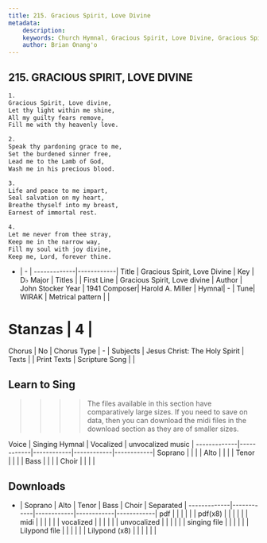 ```yaml
---
title: 215. Gracious Spirit, Love Divine
metadata:
    description: 
    keywords: Church Hymnal, Gracious Spirit, Love Divine, Gracious Spirit, Love divine, 
    author: Brian Onang'o
---
```



## 215. GRACIOUS SPIRIT, LOVE DIVINE

```txt
1.
Gracious Spirit, Love divine, 
Let thy light within me shine, 
All my guilty fears remove, 
Fill me with thy heavenly love. 

2.
Speak thy pardoning grace to me, 
Set the burdened sinner free, 
Lead me to the Lamb of God, 
Wash me in his precious blood. 

3.
Life and peace to me impart, 
Seal salvation on my heart, 
Breathe thyself into my breast, 
Earnest of immortal rest. 

4.
Let me never from thee stray, 
Keep me in the narrow way, 
Fill my soul with joy divine, 
Keep me, Lord, forever thine.

```

- |   -  |
-------------|------------|
Title | Gracious Spirit, Love Divine |
Key | D♭ Major |
Titles |  |
First Line | Gracious Spirit, Love divine |
Author | John Stocker
Year | 1941
Composer| Harold A. Miller |
Hymnal|  - |
Tune| WIRAK |
Metrical pattern | |
# Stanzas | 4 |
Chorus | No |
Chorus Type | - |
Subjects | Jesus Christ: The Holy Spirit |
Texts |  |
Print Texts | 
Scripture Song |  |
  
## Learn to Sing

>>>> The files available in this section have comparatively large sizes. If you need to save on data, then you can download the midi files in the download section as they are of smaller sizes.

Voice |  Singing Hymnal | Vocalized | unvocalized music |
-------------|------------|------------|------------|------------|
Soprano | | | |
Alto | | | |
Tenor | | | |
Bass | | | |
Choir | | | |

## Downloads

- |  Soprano | Alto | Tenor | Bass | Choir | Separated |
-------------|------------|------------|------------|------------|
pdf | | | | | |
pdf(x8) | | | | | |
midi | | | | | |
vocalized | | | | | |
unvocalized | | | | | |
singing file | | | | | |
Lilypond file | | | | | |
Lilypond (x8) | | | | | |
  
